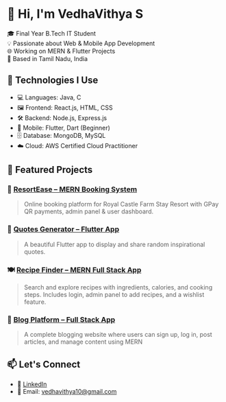 # 👋 Hi, I'm VedhaVithya S

🎓 Final Year B.Tech IT Student  
💡 Passionate about Web & Mobile App Development  
🌐 Working on MERN & Flutter Projects  
📍 Based in Tamil Nadu, India

## 🔧 Technologies I Use
- 💻 Languages: Java, C
- 🖼️ Frontend: React.js, HTML, CSS
- 🛠️ Backend: Node.js, Express.js
- 📱 Mobile: Flutter, Dart (Beginner)
- 🗄️ Database: MongoDB, MySQL
- ☁️ Cloud: AWS Certified Cloud Practitioner

## 🚀 Featured Projects

### 🌟 [ResortEase – MERN Booking System](https://github.com/vedhavithyaseenivasan/resortease)
> Online booking platform for Royal Castle Farm Stay Resort with GPay QR payments, admin panel & user dashboard.

### 💬 [Quotes Generator – Flutter App](https://github.com/vedhavithyaseenivasan/Flutter_Project)
> A beautiful Flutter app to display and share random inspirational quotes.

### 🍽️ [Recipe Finder – MERN Full Stack App](https://github.com/vedhavithyaseenivasan/Recipe_Finder)
> Search and explore recipes with ingredients, calories, and cooking steps. Includes login, admin panel to add recipes, and a wishlist feature.

### 📝 [Blog Platform – Full Stack App](https://github.com/vedhavithyaseenivasan/Blog_Platform)
> A complete blogging website where users can sign up, log in, post articles, and manage content using MERN


## 📫 Let's Connect
- 🔗 [LinkedIn](https://www.linkedin.com/in/vedhavithya-s/)
- 📧 Email: vedhavithya10@gmail.com
